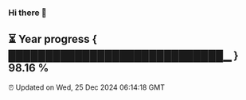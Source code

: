 ### Hi there 👋
⏳ Year progress { █████████████████████████████▁ } 98.16 %
---
⏰ Updated on Wed, 25 Dec 2024 06:14:18 GMT

